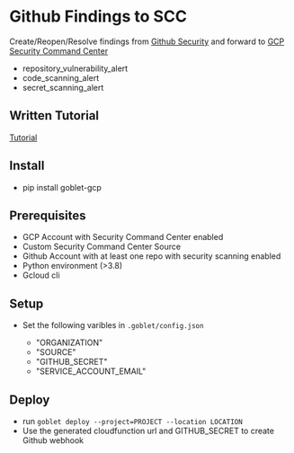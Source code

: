 # Github Findings to SCC

Create/Reopen/Resolve findings from [Github Security](https://docs.github.com/en/code-security) and forward to [GCP Security Command Center](https://cloud.google.com/security-command-center)

* repository_vulnerability_alert
* code_scanning_alert
* secret_scanning_alert

## Written Tutorial

[Tutorial](https://engineering.premise.com/tutorial-publishing-github-findings-to-security-command-center-2d1749f530bc)

## Install

* pip install goblet-gcp

## Prerequisites 

* GCP Account with Security Command Center enabled
* Custom Security Command Center Source
* Github Account with at least one repo with security scanning enabled
* Python environment (>3.8) 
* Gcloud cli 

## Setup

* Set the following varibles in `.goblet/config.json`

    * "ORGANIZATION"
    * "SOURCE"
    * "GITHUB_SECRET"
    * "SERVICE_ACCOUNT_EMAIL" 

## Deploy 

* run ```goblet deploy --project=PROJECT --location LOCATION```
* Use the generated cloudfunction url and GITHUB_SECRET to create Github webhook
